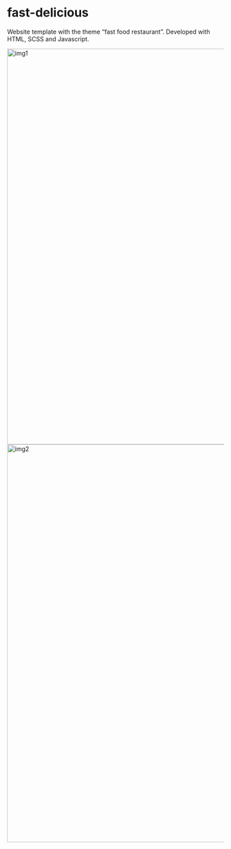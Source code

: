 # fast-delicious

Website template with the theme “fast food restaurant”. Developed with HTML, SCSS and Javascript.

<img width="921" alt="img1" src="https://github.com/user-attachments/assets/5f9c71b8-530b-426d-babf-036a434078f4" />
<img width="926" alt="img2" src="https://github.com/user-attachments/assets/705c77b3-532d-4393-a7fe-fe5d01d604e2" />


